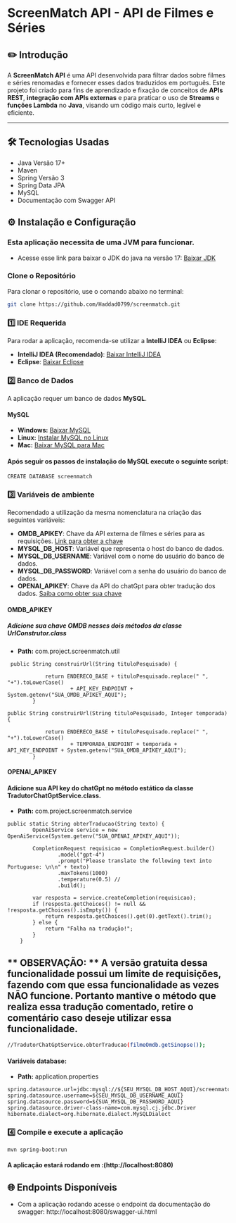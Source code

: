 # **ScreenMatch API - API de Filmes e Séries**  

## ✏️ **Introdução**  
A **ScreenMatch API** é uma API desenvolvida para filtrar dados sobre filmes e séries renomadas e fornecer esses dados traduzidos em português. Este projeto foi criado para fins de aprendizado e fixação de conceitos de **APIs REST**, **integração com APIs externas** e para praticar o uso de **Streams** e **funções Lambda** no **Java**, visando um código mais curto, legível e eficiente.

---

## 🛠️ **Tecnologias Usadas**
- Java Versão 17+
- Maven
- Spring Versão 3
- Spring Data JPA
- MySQL
- Documentação com Swagger API

## ⚙️ **Instalação e Configuração**  
### **Esta aplicação necessita de uma JVM para funcionar.**
- Acesse esse link para baixar o JDK do java na versão 17: [Baixar JDK](https://www.oracle.com/java/technologies/javase/jdk17-archive-downloads.html)

### **Clone o Repositório**
Para clonar o repositório, use o comando abaixo no terminal:

```sh
git clone https://github.com/Haddad0799/screenmatch.git
````

### **1️⃣ IDE Requerida**  
Para rodar a aplicação, recomenda-se utilizar a **IntelliJ IDEA** ou **Eclipse**:  
- **IntelliJ IDEA (Recomendado)**: [Baixar IntelliJ IDEA](https://www.jetbrains.com/idea/download/)  
- **Eclipse**: [Baixar Eclipse](https://www.eclipse.org/downloads/)  

### **2️⃣ Banco de Dados**  
A aplicação requer um banco de dados **MySQL**.  

#### **MySQL**  
- **Windows:** [Baixar MySQL](https://dev.mysql.com/downloads/installer/)  
- **Linux:** [Instalar MySQL no Linux](https://dev.mysql.com/doc/refman/8.0/en/linux-installation.html)  
- **Mac:** [Baixar MySQL para Mac](https://dev.mysql.com/downloads/mysql/)

#### Após seguir os passos de instalação do MySQL execute o seguinte script:
```plaintext
CREATE DATABASE screenmatch
````

### **3️⃣ Variáveis de ambiente**

Recomendado a utilização da mesma nomenclatura na criação das seguintes variáveis:

- **OMDB_APIKEY**: Chave da API externa de filmes e séries para as requisições.
 [Link para obter a chave](https://www.omdbapi.com/apikey.aspx)
- **MYSQL_DB_HOST**: Variável que representa o host do banco de dados.
- **MYSQL_DB_USERNAME**: Variável com o nome do usuário do banco de dados.
- **MYSQL_DB_PASSWORD**: Variável com a senha do usuário do banco de dados.
- **OPENAI_APIKEY**: Chave da API do chatGpt para obter tradução dos dados.
[Saiba como obter sua chave](https://gipiti.chat/get-chatgpt-api-key)

#### **OMDB_APIKEY**
##### **Adicione sua chave OMDB nesses dois métodos da classe UrlConstrutor.class** 
- **Path:** com.project.screenmatch.util
```plaintext
 public String construirUrl(String tituloPesquisado) {

            return ENDERECO_BASE + tituloPesquisado.replace(" ", "+").toLowerCase()
                    + API_KEY_ENDPOINT + System.getenv("SUA_OMDB_APIKEY_AQUI");
        }
````
```plaintext
public String construirUrl(String tituloPesquisado, Integer temporada) {

            return ENDERECO_BASE + tituloPesquisado.replace(" ", "+").toLowerCase()
                    + TEMPORADA_ENDPOINT + temporada +  API_KEY_ENDPOINT + System.getenv("SUA_OMDB_APIKEY_AQUI");
        } 
````
#### **OPENAI_APIKEY**
#### **Adicione sua API key do chatGpt no método estático da classe TradutorChatGptService.class.**
- **Path:** com.project.screenmatch.service
```plaintext
public static String obterTraducao(String texto) {
        OpenAiService service = new OpenAiService(System.getenv("SUA_OPENAI_APIKEY_AQUI"));

        CompletionRequest requisicao = CompletionRequest.builder()
                .model("gpt-4")
                .prompt("Please translate the following text into Portuguese: \n\n" + texto)
                .maxTokens(1000)
                .temperature(0.5) //
                .build();

        var resposta = service.createCompletion(requisicao);
        if (resposta.getChoices() != null && !resposta.getChoices().isEmpty()) {
            return resposta.getChoices().get(0).getText().trim();
        } else {
            return "Falha na tradução!";
        }
    }
````
## ** OBSERVAÇÃO: ** A versão gratuita dessa funcionalidade possui um limite de requisições, fazendo com que essa funcionalidade as vezes NÃO funcione. Portanto mantive o método que realiza essa tradução comentado, retire o comentário caso deseje utilizar essa funcionalidade.
```sh
//TradutorChatGptService.obterTraducao(filmeOmdb.getSinopse()); 
````
#### **Variáveis database:**
- **Path:** application.properties
```plaintext
spring.datasource.url=jdbc:mysql://${SEU_MYSQL_DB_HOST_AQUI}/screenmatch
spring.datasource.username=${SEU_MYSQL_DB_USERNAME_AQUI}
spring.datasource.password=${SUA_MYSQL_DB_PASSWORD_AQUI}
spring.datasource.driver-class-name=com.mysql.cj.jdbc.Driver
hibernate.dialect=org.hibernate.dialect.MySQLDialect
````
### **4️⃣ Compile e execute a aplicação**
```plaintext
mvn spring-boot:run
````
#### A aplicação estará rodando em :(http://localhost:8080) 

##  🌐 **Endpoints Disponíveis** 
- Com a aplicação rodando acesse o endpoint da documentação do swagger: http://localhost:8080/swagger-ui.html




 



